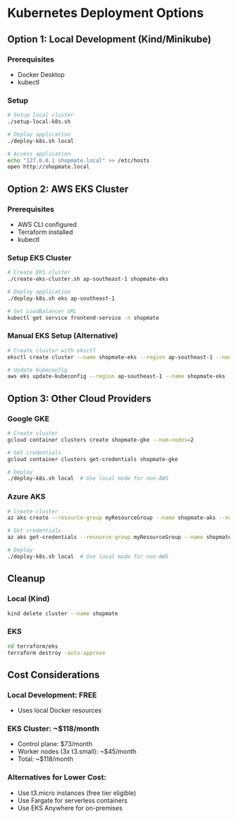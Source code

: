 # Kubernetes Deployment Options

## Option 1: Local Development (Kind/Minikube)

### Prerequisites
- Docker Desktop
- kubectl

### Setup
```bash
# Setup local cluster
./setup-local-k8s.sh

# Deploy application
./deploy-k8s.sh local

# Access application
echo "127.0.0.1 shopmate.local" >> /etc/hosts
open http://shopmate.local
```

## Option 2: AWS EKS Cluster

### Prerequisites
- AWS CLI configured
- Terraform installed
- kubectl

### Setup EKS Cluster
```bash
# Create EKS cluster
./create-eks-cluster.sh ap-southeast-1 shopmate-eks

# Deploy application
./deploy-k8s.sh eks ap-southeast-1

# Get LoadBalancer URL
kubectl get service frontend-service -n shopmate
```

### Manual EKS Setup (Alternative)
```bash
# Create cluster with eksctl
eksctl create cluster --name shopmate-eks --region ap-southeast-1 --nodes 2

# Update kubeconfig
aws eks update-kubeconfig --region ap-southeast-1 --name shopmate-eks
```

## Option 3: Other Cloud Providers

### Google GKE
```bash
# Create cluster
gcloud container clusters create shopmate-gke --num-nodes=2

# Get credentials
gcloud container clusters get-credentials shopmate-gke

# Deploy
./deploy-k8s.sh local  # Use local mode for non-AWS
```

### Azure AKS
```bash
# Create cluster
az aks create --resource-group myResourceGroup --name shopmate-aks --node-count 2

# Get credentials
az aks get-credentials --resource-group myResourceGroup --name shopmate-aks

# Deploy
./deploy-k8s.sh local  # Use local mode for non-AWS
```

## Cleanup

### Local (Kind)
```bash
kind delete cluster --name shopmate
```

### EKS
```bash
cd terraform/eks
terraform destroy -auto-approve
```

## Cost Considerations

### Local Development: FREE
- Uses local Docker resources

### EKS Cluster: ~$118/month
- Control plane: $73/month
- Worker nodes (3x t3.small): ~$45/month
- Total: ~$118/month

### Alternatives for Lower Cost:
- Use t3.micro instances (free tier eligible)
- Use Fargate for serverless containers
- Use EKS Anywhere for on-premises